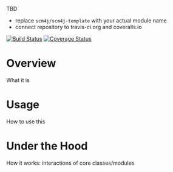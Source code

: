 TBD
- replace `scm4j/scm4j-template` with your actual module name
- connect repository to travis-ci.org and coveralls.io

[![Build Status](https://travis-ci.org/scm4j/scm4j-template.svg?branch=master)](https://travis-ci.org/scm4j/scm4j-template)
[![Coverage Status](https://coveralls.io/repos/scm4j/scm4j-template/badge.png)](https://coveralls.io/r/scm4j/scm4j-template)

# Overview

What it is

# Usage

How to use this

# Under the Hood

How it works: interactions of core classes/modules